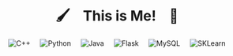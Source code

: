 <h1 align = "center"> 🖌️ &nbsp;&nbsp; This is Me! &nbsp;&nbsp; 🔨 </h1>

<div align = "center">

![C++](https://img.shields.io/badge/c++-%2300599C.svg?style=for-the-badge&logo=c%2B%2B&logoColor=white&color=red)
&nbsp;&nbsp;&nbsp;
![Python](https://img.shields.io/badge/python-3670A0?style=for-the-badge&logo=python&logoColor=ffdd54&color=orange)
&nbsp;&nbsp;&nbsp;
![Java](https://img.shields.io/badge/Java-007396?style=for-the-badge&logo=Java&logoColor=white&color=yellow)
&nbsp;&nbsp;&nbsp;
![Flask](https://img.shields.io/badge/Flask-%23EE4C2C.svg?style=for-the-badge&logo=flask&logoColor=white&color=brightgreen)
&nbsp;&nbsp;&nbsp;
![MySQL](https://img.shields.io/badge/mysql-%2300f.svg?style=for-the-badge&logo=mysql&logoColor=white&color=blue)
&nbsp;&nbsp;&nbsp;
![SKLearn](https://img.shields.io/badge/PyTorch-%23EE4C2C.svg?style=for-the-badge&logo=ScikitLearn&logoColor=white&color=navy)
  
</div>
